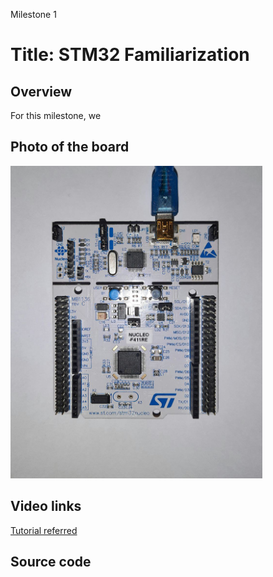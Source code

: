 Milestone 1
# Title: STM32 Familiarization

## Overview

For this milestone, we 

## Photo of the board
<img src="../images/Board-Nucleo-F411RE.png" height="500" >

## Video links

[Tutorial referred](https://youtu.be/hyZS2p1tW-g)

## Source code

